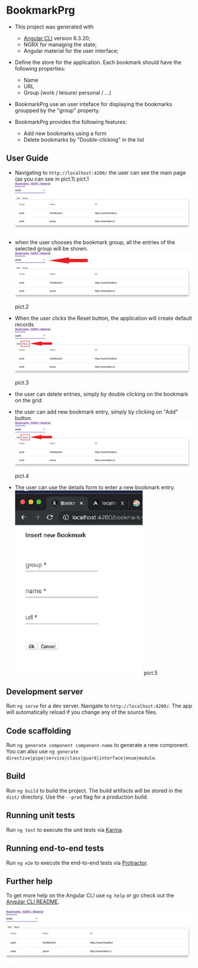 # BookmarkPrg

* This project was generated with 
  * [Angular CLI](https://github.com/angular/angular-cli) version 8.3.20;
  * NGRX for managing the state;
  * Angular material for the user interface;

 * Define the store for the application. Each bookmark should have the following properties:
   * Name
   * URL
   * Group (work / leisure/ personal / ...)
 
 * BookmarkPrg use an user inteface for displaying the bookmarks groupped by the "group" property.
 
 * BookmarkPrg provides the following features:
   * Add new bookmarks using a form
   * Delete bookmarks by "Double-clicking" in the list
  
## User Guide

* Navigating to `http://localhost:4200/` the user can see the main page (as you can see in pict.1)
pict.1
![Screenshot](MainForm.png) 

* when the user chooses the bookmark group, all the entries of the selected group will be shown.
![Screenshot](MainFormChoose.png)  pict.2

* When the user clicks the Reset button, the application will create default records
![Screenshot](MainFormReset.png)  pict.3

* the user can delete entries, simply by double clicking on the bookmark on the grid

* the user can add new bookmark entry, simply by clicking on "Add" button.
![Screenshot](MainFormReset.png)  pict.4

* The user can use the details form to enter a new bookmark entry.
![Screenshot](DetailForm.png)  pict.5



## Development server

Run `ng serve` for a dev server. Navigate to `http://localhost:4200/`. The app will automatically reload if you change any of the source files.

## Code scaffolding

Run `ng generate component component-name` to generate a new component. You can also use `ng generate directive|pipe|service|class|guard|interface|enum|module`.

## Build

Run `ng build` to build the project. The build artifacts will be stored in the `dist/` directory. Use the `--prod` flag for a production build.

## Running unit tests

Run `ng test` to execute the unit tests via [Karma](https://karma-runner.github.io).

## Running end-to-end tests

Run `ng e2e` to execute the end-to-end tests via [Protractor](http://www.protractortest.org/).

## Further help

To get more help on the Angular CLI use `ng help` or go check out the [Angular CLI README](https://github.com/angular/angular-cli/blob/master/README.md).

![Screenshot](MainForm.png)
